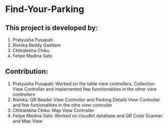 # Find-Your-Parking

## This project is developed by:
1. Pratyusha Pusapati
1. Rishika Reddy Gaddam
1. Chitralekha Chiku
1. Felipe Madina Sato

## Contribution:
1. Pratyusha Pusapati: Worked on the table view controllers, Collection View Controller and implemented few functionalities in the other view controllers
1. Rishika: QR Reader View Controller and Parking Details View Controller and few funtionalities in the othe view controller
1. Chitralekha Chiku: Map View Controller
1. Felipe Madina Sato: Worked on cloudkit database and QR Code Scanner and Map View
